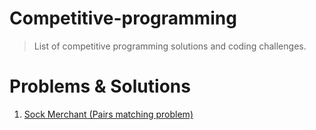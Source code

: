 # Competitive-programming
> List of competitive programming solutions and coding challenges.

# Problems & Solutions

1. [Sock Merchant (Pairs matching problem)](https://github.com/sanatem/competitive-programming/tree/master/sock_merchant)


